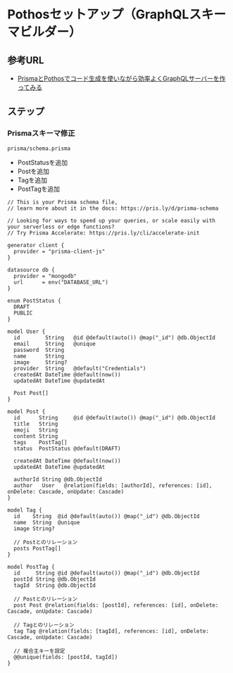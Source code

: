 # Pothosセットアップ（GraphQLスキーマビルダー）

## 参考URL

- [PrismaとPothosでコード生成を使いながら効率よくGraphQLサーバーを作ってみる](https://zenn.dev/poyochan/articles/9f22799853784d#pothos%E3%81%AE%E3%82%B9%E3%82%AD%E3%83%BC%E3%83%9E%E3%83%93%E3%83%AB%E3%83%80)

## ステップ

### Prismaスキーマ修正

`prisma/schema.prisma`

- PostStatusを追加
- Postを追加
- Tagを追加
- PostTagを追加

```prisma
// This is your Prisma schema file,
// learn more about it in the docs: https://pris.ly/d/prisma-schema

// Looking for ways to speed up your queries, or scale easily with your serverless or edge functions?
// Try Prisma Accelerate: https://pris.ly/cli/accelerate-init

generator client {
  provider = "prisma-client-js"
}

datasource db {
  provider = "mongodb"
  url      = env("DATABASE_URL")
}

enum PostStatus {
  DRAFT
  PUBLIC
}

model User {
  id        String   @id @default(auto()) @map("_id") @db.ObjectId
  email     String   @unique
  password  String
  name      String
  image     String?
  provider  String   @default("Credentials")
  createdAt DateTime @default(now())
  updatedAt DateTime @updatedAt

  Post Post[]
}

model Post {
  id      String     @id @default(auto()) @map("_id") @db.ObjectId
  title   String
  emoji   String
  content String
  tags    PostTag[]
  status  PostStatus @default(DRAFT)

  createdAt DateTime @default(now())
  updatedAt DateTime @updatedAt

  authorId String @db.ObjectId
  author   User   @relation(fields: [authorId], references: [id], onDelete: Cascade, onUpdate: Cascade)
}

model Tag {
  id    String  @id @default(auto()) @map("_id") @db.ObjectId
  name  String  @unique
  image String?

  // Postとのリレーション
  posts PostTag[]
}

model PostTag {
  id     String @id @default(auto()) @map("_id") @db.ObjectId
  postId String @db.ObjectId
  tagId  String @db.ObjectId

  // Postとのリレーション
  post Post @relation(fields: [postId], references: [id], onDelete: Cascade, onUpdate: Cascade)

  // Tagとのリレーション
  tag Tag @relation(fields: [tagId], references: [id], onDelete: Cascade, onUpdate: Cascade)

  // 複合主キーを設定
  @@unique(fields: [postId, tagId])
}
```
